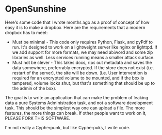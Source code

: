 OpenSunshine
====================

Here's some code that I wrote months ago as a proof of concept of how easy it is to make a dropbox.  Here are the 
requirements that a modern dropbox has to meet:

 * Must be minimal - This code only requires Python, Flask, and pyPdf to run.  It's designed to work on a lightweight server like nginx or lighttpd. If we 
 add support for more formats, we may need abiword and some zip libraries as well.  Less services running means a smaller attack surface.
 * Must not be clever - This takes docs, rips out metadata and saves the data somewhere, preferrably encrypted.  If the store does not exist (i.e. restart of 
 the server), the site will be down. (i.e. User intervention is required for an encrypted volume to be mounted, and if the box is tampered, volume locks shut, but 
 that's something that should be up to the admin of the box).

The goal is to write an application that can make the problem of leaking data a pure Systems Administration task, and not 
a software development task.  This should be the simplest way one can upload a file.  The more features, the more things can break.  If other people
want to work on it, PLEASE FORK THIS SOFTWARE.

I'm not really a Cypherpunk, but like Cypherpuks, I write code.

